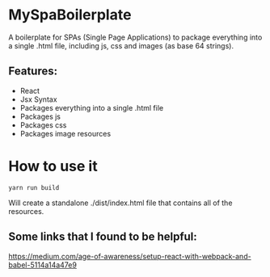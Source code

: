 # MySpaBoilerplate

A boilerplate for SPAs (Single Page Applications) to package everything into a single .html file, including js, css and images (as base 64 strings).

## Features:
* React
* Jsx Syntax
* Packages everything into a single .html file
* Packages js
* Packages css
* Packages image resources

# How to use it

```
yarn run build
```
Will create a standalone ./dist/index.html file that contains all of the resources.



## Some links that I found to be helpful:

https://medium.com/age-of-awareness/setup-react-with-webpack-and-babel-5114a14a47e9



